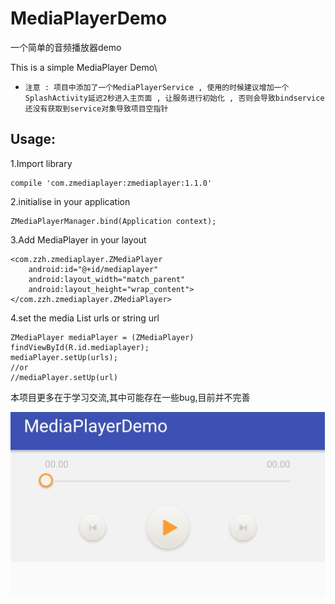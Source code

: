 # MediaPlayerDemo

一个简单的音频播放器demo

This is a simple MediaPlayer Demo\

* `注意 : 项目中添加了一个MediaPlayerService , 使用的时候建议增加一个SplashActivity延迟2秒进入主页面 , 让服务进行初始化 , 否则会导致bindservice还没有获取到service对象导致项目空指针`

## Usage:

1.Import library

    compile 'com.zmediaplayer:zmediaplayer:1.1.0'
    
2.initialise in your application

    ZMediaPlayerManager.bind(Application context);
    
3.Add MediaPlayer in your layout

    <com.zzh.zmediaplayer.ZMediaPlayer
        android:id="@+id/mediaplayer"
        android:layout_width="match_parent"
        android:layout_height="wrap_content">
    </com.zzh.zmediaplayer.ZMediaPlayer>
    
4.set the media List urls or string url

    ZMediaPlayer mediaPlayer = (ZMediaPlayer) findViewById(R.id.mediaplayer);
    mediaPlayer.setUp(urls);
    //or
    //mediaPlayer.setUp(url)

本项目更多在于学习交流,其中可能存在一些bug,目前并不完善

![image](https://github.com/zzh3321/MediaPlayerDemo/raw/master/images/screenshot.png)
